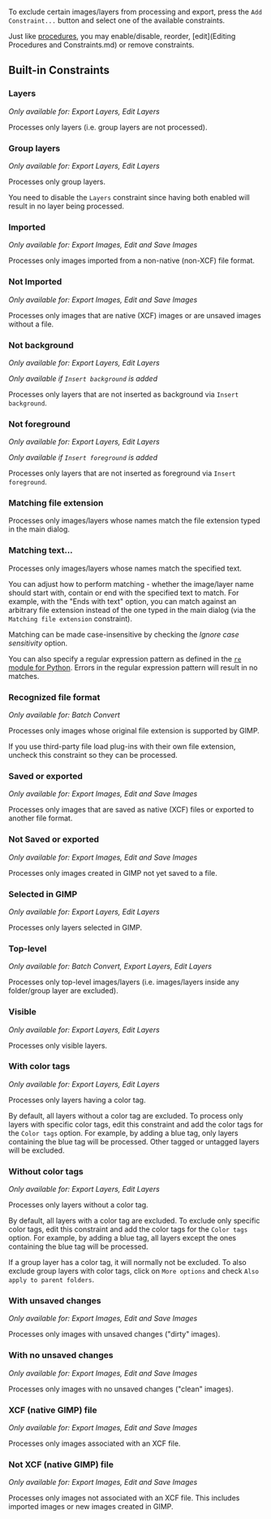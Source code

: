 To exclude certain images/layers from processing and export, press the `Add Constraint...` button and select one of the available constraints.

Just like [procedures](Procedures.md), you may enable/disable, reorder, [edit](Editing Procedures and Constraints.md) or remove constraints.


## Built-in Constraints

### Layers

*Only available for: Export Layers, Edit Layers*

Processes only layers (i.e. group layers are not processed).

### Group layers

*Only available for: Export Layers, Edit Layers*

Processes only group layers.

You need to disable the `Layers` constraint since having both enabled will result in no layer being processed.

### Imported

*Only available for: Export Images, Edit and Save Images*

Processes only images imported from a non-native (non-XCF) file format.

### Not Imported

*Only available for: Export Images, Edit and Save Images*

Processes only images that are native (XCF) images or are unsaved images without a file.

### Not background

*Only available for: Export Layers, Edit Layers*

*Only available if `Insert background` is added*

Processes only layers that are not inserted as background via `Insert background`.

### Not foreground

*Only available for: Export Layers, Edit Layers*

*Only available if `Insert foreground` is added*

Processes only layers that are not inserted as foreground via `Insert foreground`.

### Matching file extension

Processes only images/layers whose names match the file extension typed in the main dialog.

### Matching text...

Processes only images/layers whose names match the specified text.

You can adjust how to perform matching - whether the image/layer name should start with, contain or end with the specified text to match. For example, with the "Ends with text" option, you can match against an arbitrary file extension instead of the one typed in the main dialog (via the `Matching file extension` constraint).

Matching can be made case-insensitive by checking the *Ignore case sensitivity* option.

You can also specify a regular expression pattern as defined in the [`re` module for Python](https://docs.python.org/3/library/re.html). Errors in the regular expression pattern will result in no matches.

### Recognized file format

*Only available for: Batch Convert*

Processes only images whose original file extension is supported by GIMP.

If you use third-party file load plug-ins with their own file extension, uncheck this constraint so they can be processed.

### Saved or exported

*Only available for: Export Images, Edit and Save Images*

Processes only images that are saved as native (XCF) files or exported to another file format.

### Not Saved or exported

*Only available for: Export Images, Edit and Save Images*

Processes only images created in GIMP not yet saved to a file.

### Selected in GIMP

*Only available for: Export Layers, Edit Layers*

Processes only layers selected in GIMP.

### Top-level

*Only available for: Batch Convert, Export Layers, Edit Layers*

Processes only top-level images/layers (i.e. images/layers inside any folder/group layer are excluded).

### Visible

*Only available for: Export Layers, Edit Layers*

Processes only visible layers.

### With color tags

*Only available for: Export Layers, Edit Layers*

Processes only layers having a color tag.

By default, all layers without a color tag are excluded.
To process only layers with specific color tags, edit this constraint and add the color tags for the `Color tags` option.
For example, by adding a blue tag, only layers containing the blue tag will be processed.
Other tagged or untagged layers will be excluded.

### Without color tags

*Only available for: Export Layers, Edit Layers*

Processes only layers without a color tag.

By default, all layers with a color tag are excluded.
To exclude only specific color tags, edit this constraint and add the color tags for the `Color tags` option.
For example, by adding a blue tag, all layers except the ones containing the blue tag will be processed.

If a group layer has a color tag, it will normally not be excluded.
To also exclude group layers with color tags, click on `More options` and check `Also apply to parent folders`.

### With unsaved changes

*Only available for: Export Images, Edit and Save Images*

Processes only images with unsaved changes ("dirty" images).

### With no unsaved changes

*Only available for: Export Images, Edit and Save Images*

Processes only images with no unsaved changes ("clean" images).

### XCF (native GIMP) file

*Only available for: Export Images, Edit and Save Images*

Processes only images associated with an XCF file.

### Not XCF (native GIMP) file

*Only available for: Export Images, Edit and Save Images*

Processes only images not associated with an XCF file.
This includes imported images or new images created in GIMP.
